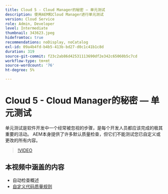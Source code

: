 ```yaml
---
title: Cloud 5 - Cloud Manager的秘密 — 单元测试
description: 使用AEM和Cloud Manager进行单元测试
version: Cloud Service
role: Admin, Developer
level: Intermediate
thumbnail: 343623.jpeg
hidefromtoc: true
recommendations: noDisplay, noCatalog
exl-id: 09a4b4fd-b4b5-413b-bd27-d0c1c41b1c8d
duration: 319
source-git-commit: f23c2ab86d42531113690df2e342c65060b5c7cd
workflow-type: tm+mt
source-wordcount: '76'
ht-degree: 5%

---
```


# Cloud 5 - Cloud Manager的秘密 — 单元测试

单元测试是软件开发中一个经常被忽视的步骤，是每个开发人员都应该完成的极其重要的活动。 AEM本身提供了许多默认质量检查，但它们不能测试您已自定义或更改的所有内容。

>[!VIDEO](https://video.tv.adobe.com/v/343623?quality=12&learn=on)

## 本视频中涵盖的内容

+ 自动检查概述
+ [自定义代码质量规则](https://experienceleague.adobe.com/docs/experience-manager-cloud-service/content/implementing/using-cloud-manager/test-results/custom-code-quality-rules.html)
